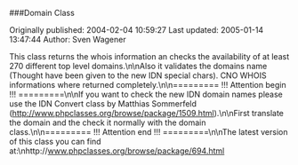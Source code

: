 ###Domain Class

Originally published: 2004-02-04 10:59:27
Last updated: 2005-01-14 13:47:44
Author: Sven Wagener

This class returns the whois information an checks the availability of at least 270 different top level domains.\n\nAlso it validates the domains name (Thought have been given to the new IDN special chars). CNO WHOIS informations where returned completely.\n\n========= !!! Attention begin !!! =========\n\nIf you want to check the new IDN domain names please use the IDN Convert class by Matthias Sommerfeld (http://www.phpclasses.org/browse/package/1509.html).\n\nFirst translate the domain and the check it normally with the domain class.\n\n========= !!! Attention end !!! =========\n\nThe latest version of this class you can find at:\nhttp://www.phpclasses.org/browse/package/694.html